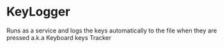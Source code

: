 # KeyLogger
Runs as a service and logs the keys automatically to the file when they are pressed a.k.a Keyboard keys Tracker
